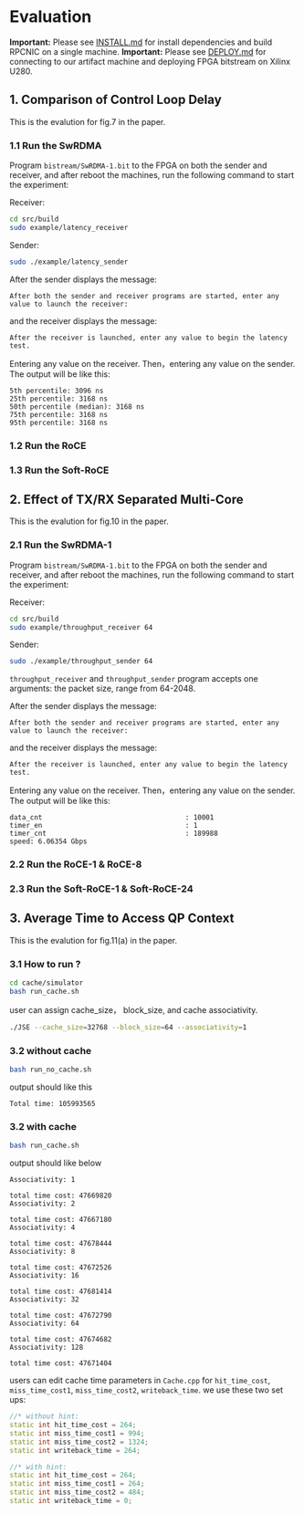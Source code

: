 # Evaluation

**Important:** Please see [INSTALL.md](./INSTALL.md) for install dependencies and build RPCNIC on a single machine. 
**Important:** Please see [DEPLOY.md](./DEPLOY.md) for connecting to our artifact machine and deploying FPGA bitstream on Xilinx U280.

## 1. Comparison of Control Loop Delay

This is the evalution for fig.7 in the paper.

### 1.1 Run the SwRDMA 

Program `bistream/SwRDMA-1.bit` to the FPGA on both the sender and receiver, and after reboot the machines, run the following command to start the experiment:


Receiver:
~~~bash
cd src/build
sudo example/latency_receiver
~~~

Sender:
~~~bash
sudo ./example/latency_sender
~~~

After the sender displays the message:
~~~
After both the sender and receiver programs are started, enter any value to launch the receiver: 
~~~
and the receiver displays the message:
~~~
After the receiver is launched, enter any value to begin the latency test.
~~~

Entering any value on the receiver. Then，entering any value on the sender. The output will be like this:

~~~
5th percentile: 3096 ns
25th percentile: 3168 ns
50th percentile (median): 3168 ns
75th percentile: 3168 ns
95th percentile: 3168 ns
~~~

### 1.2 Run the RoCE


### 1.3  Run the Soft-RoCE



## 2. Effect of TX/RX Separated Multi-Core

This is the evalution for fig.10 in the paper.

### 2.1 Run the SwRDMA-1
Program `bistream/SwRDMA-1.bit` to the FPGA on both the sender and receiver, and after reboot the machines, run the following command to start the experiment:

Receiver:
~~~bash
cd src/build
sudo example/throughput_receiver 64
~~~

Sender:
~~~bash
sudo ./example/throughput_sender 64
~~~


`throughput_receiver` and `throughput_sender` program accepts one arguments: the packet size, range from 64-2048.


After the sender displays the message:
~~~
After both the sender and receiver programs are started, enter any value to launch the receiver: 
~~~
and the receiver displays the message:
~~~
After the receiver is launched, enter any value to begin the latency test.
~~~

Entering any value on the receiver. Then，entering any value on the sender. The output will be like this:

~~~
data_cnt                                   : 10001
timer_en                                   : 1
timer_cnt                                  : 189988
speed: 6.06354 Gbps
~~~

### 2.2 Run the RoCE-1 & RoCE-8


### 2.3 Run the Soft-RoCE-1 & Soft-RoCE-24



## 3. Average Time to Access QP Context


This is the evalution for fig.11(a) in the paper.


### 3.1 How to run ?
```bash
cd cache/simulator
bash run_cache.sh

```

user can assign cache_size， block_size, and cache associativity.
```bash
./JSE --cache_size=32768 --block_size=64 --associativity=1
```

### 3.2 without cache
```bash
bash run_no_cache.sh 


```

output should like this
```
Total time: 105993565
```

### 3.2 with cache
```bash
bash run_cache.sh 
```

output should like below
```
Associativity: 1

total time cost: 47669820
Associativity: 2

total time cost: 47667180
Associativity: 4

total time cost: 47678444
Associativity: 8

total time cost: 47672526
Associativity: 16

total time cost: 47681414
Associativity: 32

total time cost: 47672790
Associativity: 64

total time cost: 47674682
Associativity: 128

total time cost: 47671404
```

users can edit cache time parameters in `Cache.cpp` for `hit_time_cost`, `miss_time_cost1`, `miss_time_cost2`, `writeback_time`.
we use these two set ups:

```cpp
//* without hint:
static int hit_time_cost = 264;
static int miss_time_cost1 = 994;
static int miss_time_cost2 = 1324;
static int writeback_time = 264;

//* with hint:
static int hit_time_cost = 264;
static int miss_time_cost1 = 264;
static int miss_time_cost2 = 484;
static int writeback_time = 0;
```